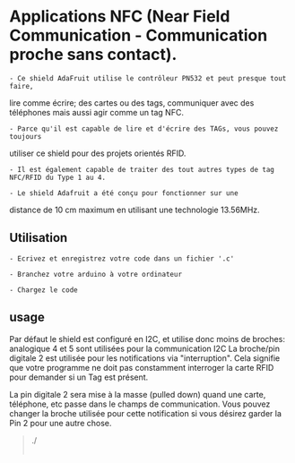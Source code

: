# Applications NFC (Near Field Communication - Communication proche sans contact).
    - Ce shield AdaFruit utilise le contrôleur PN532 et peut presque tout faire,
lire comme écrire; des cartes ou des tags, communiquer avec des téléphones
mais aussi agir comme un tag NFC.

    - Parce qu'il est capable de lire et d'écrire des TAGs, vous pouvez toujours
utiliser ce shield pour des projets orientés RFID.

    - Il est également capable de traiter des tout autres types de tag NFC/RFID du Type 1 au 4.

    - Le shield Adafruit a été conçu pour fonctionner sur une
distance de 10 cm maximum en utilisant une technologie 13.56MHz.

## Utilisation

    - Ecrivez et enregistrez votre code dans un fichier '.c'

    - Branchez votre arduino à votre ordinateur

    - Chargez le code

## usage

Par défaut le shield est configuré en I2C, et utilise donc moins de broches:
analogique 4 et 5 sont utilisées pour la communication I2C
La broche/pin digitale 2 est utilisée pour les notifications via "interruption".
Cela signifie que votre programme ne doit pas constamment interroger
la carte RFID pour demander si un Tag est présent.

La pin digitale 2 sera mise à la masse (pulled down) quand une carte,
téléphone, etc passe dans le champs de communication.
Vous pouvez changer la broche utilisée pour cette notification
si vous désirez garder la Pin 2 pour une autre chose.

> ./<ton fichier executable> <option>


